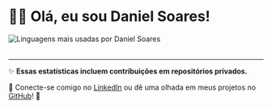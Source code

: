 # 👨‍💻 Olá, eu sou Daniel Soares!

<table>

![Linguagens mais usadas por Daniel Soares](https://dani-soares08.vercel.app/api/top-langs/?username=daniSoares08&layout=compact&langs_count=10&theme=github_dark&count_private=true&size_weight=0.5&count_weight=0.5&hide=css&locale=pt-br)

</table>

---

✨ **Essas estatísticas incluem contribuições em repositórios privados.**

📌 Conecte-se comigo no [LinkedIn](https://www.linkedin.com/in/daniel-campos-soares-b47426238/) ou dê uma olhada em meus projetos no [GitHub](https://github.com/daniSoares08)! 👋

